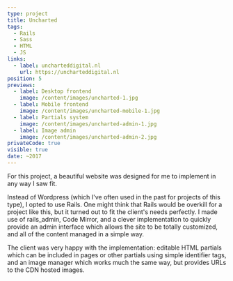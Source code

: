 ```yaml
---
type: project
title: Uncharted
tags:
  - Rails
  - Sass
  - HTML
  - JS
links:
  - label: uncharteddigital.nl
    url: https://uncharteddigital.nl
position: 5
previews:
  - label: Desktop frontend
    image: /content/images/uncharted-1.jpg
  - label: Mobile frontend
    image: /content/images/uncharted-mobile-1.jpg
  - label: Partials system
    image: /content/images/uncharted-admin-1.jpg
  - label: Image admin
    image: /content/images/uncharted-admin-2.jpg
privateCode: true
visible: true
date: ~2017
---
```

For this project, a beautiful website was designed for me to implement in any way I saw fit.

Instead of Wordpress (which I've often used in the past for projects of this type), I opted to use Rails. One might think that Rails would be overkill for a project like this, but it turned out to fit the client's needs perfectly. I made use of rails_admin, Code Mirror, and a clever implementation to quickly provide an admin interface which allows the site to be totally customized, and all of the content managed in a simple way.

The client was very happy with the implementation: editable HTML partials which can be included in pages or other partials using simple identifier tags, and an image manager which works much the same way, but provides URLs to the CDN hosted images.